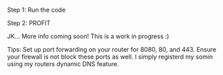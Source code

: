 Step 1: Run the code

Step 2: PROFIT

JK... More info coming soon! This is a work in progress :)

Tips:
Set up port forwarding on your router for 8080, 80, and 443.
Ensure your firewall is not block these ports as well.
I simply registerd my somin using my routers dynamic DNS feature.
